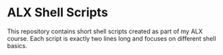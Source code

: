 # ALX Shell Scripts

This repository contains short shell scripts created as part of my ALX course. Each script is exactly two lines long and focuses on different shell basics.


